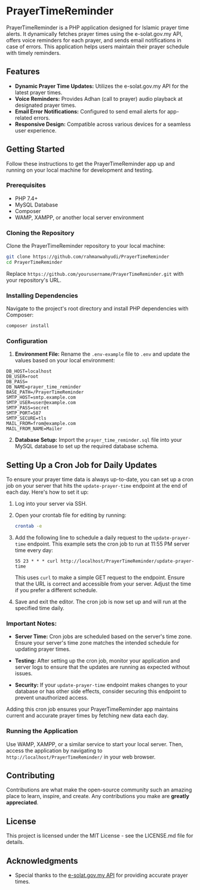 # PrayerTimeReminder

PrayerTimeReminder is a PHP application designed for Islamic prayer time alerts. It dynamically fetches prayer times using the e-solat.gov.my API, offers voice reminders for each prayer, and sends email notifications in case of errors. This application helps users maintain their prayer schedule with timely reminders.

## Features

- **Dynamic Prayer Time Updates:** Utilizes the e-solat.gov.my API for the latest prayer times.
- **Voice Reminders:** Provides Adhan (call to prayer) audio playback at designated prayer times.
- **Email Error Notifications:** Configured to send email alerts for app-related errors.
- **Responsive Design:** Compatible across various devices for a seamless user experience.

## Getting Started

Follow these instructions to get the PrayerTimeReminder app up and running on your local machine for development and testing.

### Prerequisites

- PHP 7.4+
- MySQL Database
- Composer
- WAMP, XAMPP, or another local server environment

### Cloning the Repository

Clone the PrayerTimeReminder repository to your local machine:

```bash
git clone https://github.com/rahmanwahyudi/PrayerTimeReminder
cd PrayerTimeReminder
```

Replace `https://github.com/yourusername/PrayerTimeReminder.git` with your repository's URL.

### Installing Dependencies

Navigate to the project's root directory and install PHP dependencies with Composer:

```bash
composer install
```

### Configuration

1. **Environment File:** Rename the `.env-example` file to `.env` and update the values based on your local environment:

```
DB_HOST=localhost
DB_USER=root
DB_PASS=
DB_NAME=prayer_time_reminder
BASE_PATH=/PrayerTimeReminder
SMTP_HOST=smtp.example.com
SMTP_USER=user@example.com
SMTP_PASS=secret
SMTP_PORT=587
SMTP_SECURE=tls
MAIL_FROM=from@example.com
MAIL_FROM_NAME=Mailer
```

2. **Database Setup:** Import the `prayer_time_reminder.sql` file into your MySQL database to set up the required database schema.


## Setting Up a Cron Job for Daily Updates

To ensure your prayer time data is always up-to-date, you can set up a cron job on your server that hits the `update-prayer-time` endpoint at the end of each day. Here's how to set it up:

1. Log into your server via SSH.

2. Open your crontab file for editing by running:
   ```bash
   crontab -e
   ```
   
3. Add the following line to schedule a daily request to the `update-prayer-time` endpoint. This example sets the cron job to run at 11:55 PM server time every day:
   ```
   55 23 * * * curl http://localhost/PrayerTimeReminder/update-prayer-time
   ```
   This uses `curl` to make a simple GET request to the endpoint. Ensure that the URL is correct and accessible from your server. Adjust the time if you prefer a different schedule.

4. Save and exit the editor. The cron job is now set up and will run at the specified time daily.

### Important Notes:

- **Server Time:** Cron jobs are scheduled based on the server's time zone. Ensure your server's time zone matches the intended schedule for updating prayer times.
  
- **Testing:** After setting up the cron job, monitor your application and server logs to ensure that the updates are running as expected without issues.

- **Security:** If your `update-prayer-time` endpoint makes changes to your database or has other side effects, consider securing this endpoint to prevent unauthorized access.

Adding this cron job ensures your PrayerTimeReminder app maintains current and accurate prayer times by fetching new data each day.


### Running the Application

Use WAMP, XAMPP, or a similar service to start your local server. Then, access the application by navigating to `http://localhost/PrayerTimeReminder/` in your web browser.

## Contributing

Contributions are what make the open-source community such an amazing place to learn, inspire, and create. Any contributions you make are **greatly appreciated**.

## License

This project is licensed under the MIT License - see the LICENSE.md file for details.

## Acknowledgments

- Special thanks to the [e-solat.gov.my API](http://www.e-solat.gov.my/) for providing accurate prayer times.
